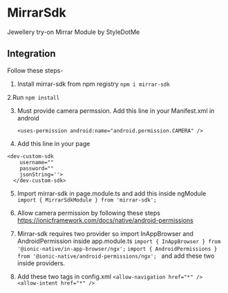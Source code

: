 # MirrarSdk

Jewellery try-on Mirrar Module by StyleDotMe

## Integration

Follow these steps-

1. Install mirrar-sdk from npm registry 
   ```npm i mirrar-sdk```

2.Run ```npm install```

3. Must provide camera permssion. Add this line in your Manifest.xml in android

   ```<uses-permission android:name="android.permission.CAMERA" />```

4. Add this line in your page   
```
<dev-custom-sdk
    username="" 
    password="" 
    jsonString=''>
  </dev-custom-sdk>
```

5. Import mirrar-sdk in page.module.ts and add this inside ngModule
  ```import { MirrarSdkModule } from 'mirrar-sdk';```

6. Allow camera permission by following these steps
https://ionicframework.com/docs/native/android-permissions

7. Mirrar-sdk requires two provider so import InAppBrowser and AndroidPermission inside app.module.ts
   ```import { InAppBrowser } from '@ionic-native/in-app-browser/ngx';```
    ```import { AndroidPermissions } from '@ionic-native/android-permissions/ngx'; ```
   and add these two inside providers.

8. Add these two tags in config.xml
    ```<allow-navigation href="*" />```
   ``` <allow-intent href="*" />```

